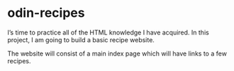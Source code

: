 # odin-recipes

I’s time to practice all of the HTML knowledge I have acquired. In this project, I am going to build a basic recipe website.

The website will consist of a main index page which will have links to a few recipes. 